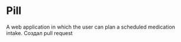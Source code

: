 # Pill

A web application in which the user can plan a scheduled medication intake.
Создал pull request
